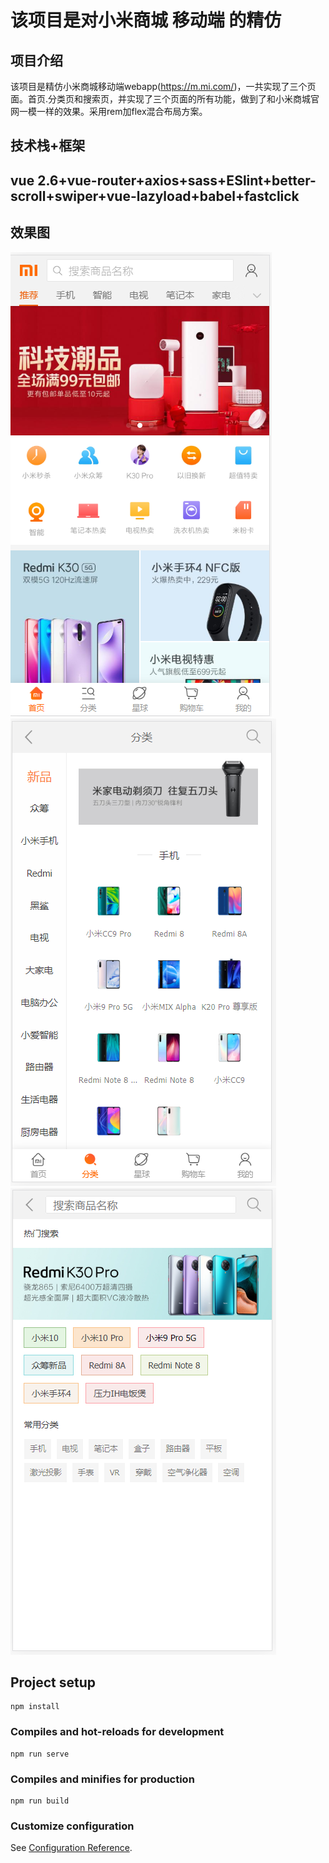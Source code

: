 # 该项目是对小米商城 移动端 的精仿

## 项目介绍
该项目是精仿小米商城移动端webapp(https://m.mi.com/)，一共实现了三个页面。首页.分类页和搜索页，并实现了三个页面的所有功能，做到了和小米商城官网一模一样的效果。采用rem加flex混合布局方案。

## 技术栈+框架

## vue 2.6+vue-router+axios+sass+ESlint+better-scroll+swiper+vue-lazyload+babel+fastclick

## 效果图
![Image text](https://github.com/wmw-wmw/xiaomi-webapp/blob/master/src/assets/img/%E9%A6%96%E9%A1%B5.png)
![Image text](https://github.com/wmw-wmw/xiaomi-webapp/blob/master/src/assets/img/%E5%88%86%E7%B1%BB%E9%A1%B5.png)
![Image text](https://github.com/wmw-wmw/xiaomi-webapp/blob/master/src/assets/img/%E6%90%9C%E7%B4%A2%E9%A1%B5.png)
## Project setup
```
npm install
```

### Compiles and hot-reloads for development
```
npm run serve
```

### Compiles and minifies for production
```
npm run build
```

### Customize configuration
See [Configuration Reference](https://cli.vuejs.org/config/).
